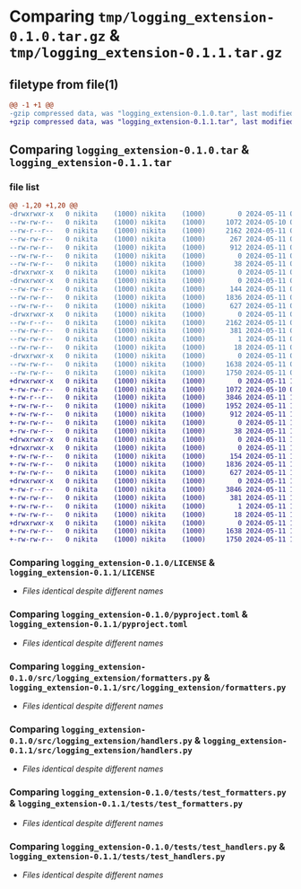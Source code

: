# Comparing `tmp/logging_extension-0.1.0.tar.gz` & `tmp/logging_extension-0.1.1.tar.gz`

## filetype from file(1)

```diff
@@ -1 +1 @@
-gzip compressed data, was "logging_extension-0.1.0.tar", last modified: Sat May 11 09:35:10 2024, max compression
+gzip compressed data, was "logging_extension-0.1.1.tar", last modified: Sat May 11 17:32:49 2024, max compression
```

## Comparing `logging_extension-0.1.0.tar` & `logging_extension-0.1.1.tar`

### file list

```diff
@@ -1,20 +1,20 @@
-drwxrwxr-x   0 nikita    (1000) nikita    (1000)        0 2024-05-11 09:35:10.598650 logging_extension-0.1.0/
--rw-rw-r--   0 nikita    (1000) nikita    (1000)     1072 2024-05-10 09:37:52.000000 logging_extension-0.1.0/LICENSE
--rw-r--r--   0 nikita    (1000) nikita    (1000)     2162 2024-05-11 09:35:10.598650 logging_extension-0.1.0/PKG-INFO
--rw-rw-r--   0 nikita    (1000) nikita    (1000)      267 2024-05-11 09:19:01.000000 logging_extension-0.1.0/README.md
--rw-rw-r--   0 nikita    (1000) nikita    (1000)      912 2024-05-11 09:32:34.000000 logging_extension-0.1.0/pyproject.toml
--rw-rw-r--   0 nikita    (1000) nikita    (1000)        0 2024-05-11 09:28:36.000000 logging_extension-0.1.0/requirements.txt
--rw-rw-r--   0 nikita    (1000) nikita    (1000)       38 2024-05-11 09:35:10.598650 logging_extension-0.1.0/setup.cfg
-drwxrwxr-x   0 nikita    (1000) nikita    (1000)        0 2024-05-11 09:35:10.598650 logging_extension-0.1.0/src/
-drwxrwxr-x   0 nikita    (1000) nikita    (1000)        0 2024-05-11 09:35:10.598650 logging_extension-0.1.0/src/logging_extension/
--rw-rw-r--   0 nikita    (1000) nikita    (1000)      144 2024-05-11 09:31:29.000000 logging_extension-0.1.0/src/logging_extension/__init__.py
--rw-rw-r--   0 nikita    (1000) nikita    (1000)     1836 2024-05-11 09:12:25.000000 logging_extension-0.1.0/src/logging_extension/formatters.py
--rw-rw-r--   0 nikita    (1000) nikita    (1000)      627 2024-05-11 09:12:35.000000 logging_extension-0.1.0/src/logging_extension/handlers.py
-drwxrwxr-x   0 nikita    (1000) nikita    (1000)        0 2024-05-11 09:35:10.598650 logging_extension-0.1.0/src/logging_extension.egg-info/
--rw-r--r--   0 nikita    (1000) nikita    (1000)     2162 2024-05-11 09:35:10.000000 logging_extension-0.1.0/src/logging_extension.egg-info/PKG-INFO
--rw-rw-r--   0 nikita    (1000) nikita    (1000)      381 2024-05-11 09:35:10.000000 logging_extension-0.1.0/src/logging_extension.egg-info/SOURCES.txt
--rw-rw-r--   0 nikita    (1000) nikita    (1000)        1 2024-05-11 09:35:10.000000 logging_extension-0.1.0/src/logging_extension.egg-info/dependency_links.txt
--rw-rw-r--   0 nikita    (1000) nikita    (1000)       18 2024-05-11 09:35:10.000000 logging_extension-0.1.0/src/logging_extension.egg-info/top_level.txt
-drwxrwxr-x   0 nikita    (1000) nikita    (1000)        0 2024-05-11 09:35:10.598650 logging_extension-0.1.0/tests/
--rw-rw-r--   0 nikita    (1000) nikita    (1000)     1638 2024-05-11 09:12:25.000000 logging_extension-0.1.0/tests/test_formatters.py
--rw-rw-r--   0 nikita    (1000) nikita    (1000)     1750 2024-05-11 09:12:35.000000 logging_extension-0.1.0/tests/test_handlers.py
+drwxrwxr-x   0 nikita    (1000) nikita    (1000)        0 2024-05-11 17:32:49.946284 logging_extension-0.1.1/
+-rw-rw-r--   0 nikita    (1000) nikita    (1000)     1072 2024-05-10 09:37:52.000000 logging_extension-0.1.1/LICENSE
+-rw-r--r--   0 nikita    (1000) nikita    (1000)     3846 2024-05-11 17:32:49.946284 logging_extension-0.1.1/PKG-INFO
+-rw-rw-r--   0 nikita    (1000) nikita    (1000)     1952 2024-05-11 16:55:44.000000 logging_extension-0.1.1/README.md
+-rw-rw-r--   0 nikita    (1000) nikita    (1000)      912 2024-05-11 16:55:44.000000 logging_extension-0.1.1/pyproject.toml
+-rw-rw-r--   0 nikita    (1000) nikita    (1000)        0 2024-05-11 16:55:44.000000 logging_extension-0.1.1/requirements.txt
+-rw-rw-r--   0 nikita    (1000) nikita    (1000)       38 2024-05-11 17:32:49.946284 logging_extension-0.1.1/setup.cfg
+drwxrwxr-x   0 nikita    (1000) nikita    (1000)        0 2024-05-11 17:32:49.942284 logging_extension-0.1.1/src/
+drwxrwxr-x   0 nikita    (1000) nikita    (1000)        0 2024-05-11 17:32:49.942284 logging_extension-0.1.1/src/logging_extension/
+-rw-rw-r--   0 nikita    (1000) nikita    (1000)      154 2024-05-11 17:32:40.000000 logging_extension-0.1.1/src/logging_extension/__init__.py
+-rw-rw-r--   0 nikita    (1000) nikita    (1000)     1836 2024-05-11 16:55:44.000000 logging_extension-0.1.1/src/logging_extension/formatters.py
+-rw-rw-r--   0 nikita    (1000) nikita    (1000)      627 2024-05-11 16:55:44.000000 logging_extension-0.1.1/src/logging_extension/handlers.py
+drwxrwxr-x   0 nikita    (1000) nikita    (1000)        0 2024-05-11 17:32:49.946284 logging_extension-0.1.1/src/logging_extension.egg-info/
+-rw-r--r--   0 nikita    (1000) nikita    (1000)     3846 2024-05-11 17:32:49.000000 logging_extension-0.1.1/src/logging_extension.egg-info/PKG-INFO
+-rw-rw-r--   0 nikita    (1000) nikita    (1000)      381 2024-05-11 17:32:49.000000 logging_extension-0.1.1/src/logging_extension.egg-info/SOURCES.txt
+-rw-rw-r--   0 nikita    (1000) nikita    (1000)        1 2024-05-11 17:32:49.000000 logging_extension-0.1.1/src/logging_extension.egg-info/dependency_links.txt
+-rw-rw-r--   0 nikita    (1000) nikita    (1000)       18 2024-05-11 17:32:49.000000 logging_extension-0.1.1/src/logging_extension.egg-info/top_level.txt
+drwxrwxr-x   0 nikita    (1000) nikita    (1000)        0 2024-05-11 17:32:49.946284 logging_extension-0.1.1/tests/
+-rw-rw-r--   0 nikita    (1000) nikita    (1000)     1638 2024-05-11 16:55:44.000000 logging_extension-0.1.1/tests/test_formatters.py
+-rw-rw-r--   0 nikita    (1000) nikita    (1000)     1750 2024-05-11 16:55:44.000000 logging_extension-0.1.1/tests/test_handlers.py
```

### Comparing `logging_extension-0.1.0/LICENSE` & `logging_extension-0.1.1/LICENSE`

 * *Files identical despite different names*

### Comparing `logging_extension-0.1.0/pyproject.toml` & `logging_extension-0.1.1/pyproject.toml`

 * *Files identical despite different names*

### Comparing `logging_extension-0.1.0/src/logging_extension/formatters.py` & `logging_extension-0.1.1/src/logging_extension/formatters.py`

 * *Files identical despite different names*

### Comparing `logging_extension-0.1.0/src/logging_extension/handlers.py` & `logging_extension-0.1.1/src/logging_extension/handlers.py`

 * *Files identical despite different names*

### Comparing `logging_extension-0.1.0/tests/test_formatters.py` & `logging_extension-0.1.1/tests/test_formatters.py`

 * *Files identical despite different names*

### Comparing `logging_extension-0.1.0/tests/test_handlers.py` & `logging_extension-0.1.1/tests/test_handlers.py`

 * *Files identical despite different names*

